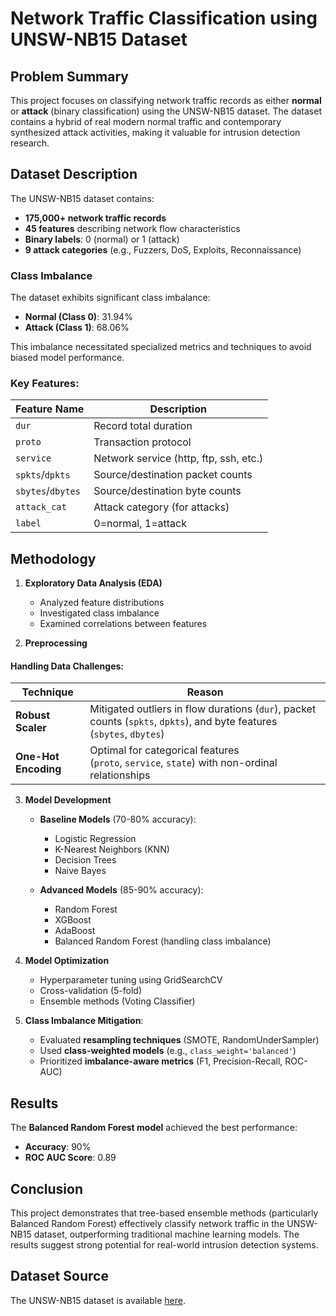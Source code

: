 # Network Traffic Classification using UNSW-NB15 Dataset

## Problem Summary
This project focuses on classifying network traffic records as either **normal** or **attack** (binary classification) using the UNSW-NB15 dataset. The dataset contains a hybrid of real modern normal traffic and contemporary synthesized attack activities, making it valuable for intrusion detection research.

## Dataset Description
The UNSW-NB15 dataset contains:
- **175,000+ network traffic records**
- **45 features** describing network flow characteristics
- **Binary labels**: 0 (normal) or 1 (attack)
- **9 attack categories** (e.g., Fuzzers, DoS, Exploits, Reconnaissance)
### Class Imbalance
The dataset exhibits significant class imbalance:
- **Normal (Class 0)**: 31.94%  
- **Attack (Class 1)**: 68.06%  

This imbalance necessitated specialized metrics and techniques to avoid biased model performance.

### Key Features:
| Feature Name | Description |
|-------------|-------------|
| `dur` | Record total duration |
| `proto` | Transaction protocol |
| `service` | Network service (http, ftp, ssh, etc.) |
| `spkts`/`dpkts` | Source/destination packet counts |
| `sbytes`/`dbytes` | Source/destination byte counts |
| `attack_cat` | Attack category (for attacks) |
| `label` | 0=normal, 1=attack |

## Methodology
1. **Exploratory Data Analysis (EDA)**
   - Analyzed feature distributions
   - Investigated class imbalance
   - Examined correlations between features

2. **Preprocessing**
#### Handling Data Challenges:

| Technique            | Reason                                                                                                                 |
| -------------------- | ---------------------------------------------------------------------------------------------------------------------- |
| **Robust Scaler**    | Mitigated outliers in flow durations (`dur`), packet counts (`spkts`, `dpkts`), and byte features (`sbytes`, `dbytes`) |
| **One-Hot Encoding** | Optimal for categorical features (`proto`, `service`, `state`) with non-ordinal relationships                          |

3. **Model Development**
   - **Baseline Models** (70-80% accuracy):
     - Logistic Regression
     - K-Nearest Neighbors (KNN)
     - Decision Trees
     - Naive Bayes
   
   - **Advanced Models** (85-90% accuracy):
     - Random Forest
     - XGBoost
     - AdaBoost
     - Balanced Random Forest (handling class imbalance)

4. **Model Optimization**
   - Hyperparameter tuning using GridSearchCV
   - Cross-validation (5-fold)
   - Ensemble methods (Voting Classifier)
   
5.  **Class Imbalance Mitigation**:
    - Evaluated **resampling techniques** (SMOTE, RandomUnderSampler)
    - Used **class-weighted models** (e.g., `class_weight='balanced'`)
    - Prioritized **imbalance-aware metrics** (F1, Precision-Recall, ROC-AUC)

## Results
The **Balanced Random Forest model** achieved the best performance:
- **Accuracy**: 90%
- **ROC AUC Score**: 0.89

## Conclusion
This project demonstrates that tree-based ensemble methods (particularly Balanced Random Forest) effectively classify network traffic in the UNSW-NB15 dataset, outperforming traditional machine learning models. The results suggest strong potential for real-world intrusion detection systems.

## Dataset Source
The UNSW-NB15 dataset is available [here](https://www.unsw.adfa.edu.au/unsw-canberra-cyber/cybersecurity/ADFA-NB15-Datasets/).
